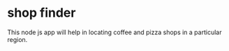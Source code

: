 # shop finder

This node js app will help in locating coffee and pizza shops in a particular region.

